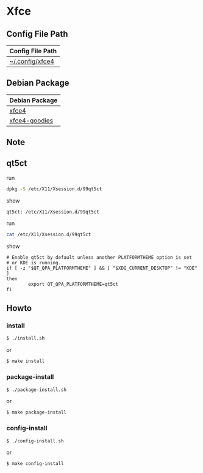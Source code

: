 
# Xfce


## Config File Path

| Config File Path |
| --- |
| [~/.config/xfce4](./asset/overlay/etc/skel/.config/xfce4) |


## Debian Package

| Debian Package |
| --- |
| [xfce4](https://packages.debian.org/sid/xfce4) |
| [xfce4-goodies](https://packages.debian.org/sid/xfce4-goodies) |


## Note

## qt5ct

run

``` sh
dpkg -S /etc/X11/Xsession.d/99qt5ct
```

show

```
qt5ct: /etc/X11/Xsession.d/99qt5ct
```

run

``` sh
cat /etc/X11/Xsession.d/99qt5ct
```

show

```
# Enable qt5ct by default unless another PLATFORMTHEME option is set
# or KDE is running.
if [ -z "$QT_QPA_PLATFORMTHEME" ] && [ "$XDG_CURRENT_DESKTOP" != "KDE" ]
then
        export QT_QPA_PLATFORMTHEME=qt5ct
fi
```


## Howto


### install

``` sh
$ ./install.sh
```

or

``` sh
$ make install
```


### package-install

``` sh
$ ./package-install.sh
```

or

``` sh
$ make package-install
```


### config-install

``` sh
$ ./config-install.sh
```

or

``` sh
$ make config-install
```
